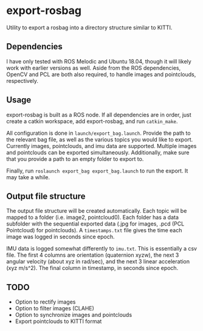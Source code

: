 # export-rosbag

Utility to export a rosbag into a directory structure similar to KITTI.

## Dependencies

I have only tested with ROS Melodic and Ubuntu 18.04, though it will likely work with earlier versions as well.  Aside from the ROS dependencies, OpenCV and PCL are both also required, to handle images and pointclouds, respectively.

## Usage

export-rosbag is built as a ROS node.  If all dependencies are in order, just create a catkin workspace, add export-rosbag, and run `catkin_make`.

All configuration is done in `launch/export_bag.launch`.  Provide the path to the relevant bag file, as well as the various topics you would like to export.  Currently images, pointclouds, and imu data are supported.  Multiple images and pointclouds can be exported simultaneously.  Additionally, make sure that you provide a path to an empty folder to export to.

Finally, run `roslaunch export_bag export_bag.launch` to run the export.  It may take a while.

## Output file structure

The output file structure will be created automatically.  Each topic will be mapped to a folder (i.e. image2, pointcloud0).  Each folder has a data subfolder with the sequential exported data (.jpg for images, .pcd (PCL Pointcloud) for pointclouds).  A `timestamps.txt` file gives the time each image was logged in seconds since epoch.

IMU data is logged somewhat differently to `imu.txt`.  This is essentially a csv file.  The first 4 columns are orientation (quaternion xyzw), the next 3 angular velocity (about xyz in rad/sec), and the next 3 linear acceleration (xyz m/s^2).  The final column in timestamp, in seconds since epoch.

## TODO

- Option to rectify images
- Option to filter images (CLAHE)
- Option to synchronize images and pointclouds
- Export pointclouds to KITTI format
